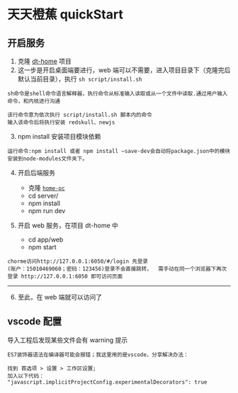# 天天橙蕉 quickStart

## 开启服务

1. 克隆 [dt-home](http://git.lianjia.com/home/dt-home) 项目
2. 这一步是开启桌面端要进行，web 端可以不需要，进入项目目录下（克隆完后默认当前目录），执行 `sh script/install.sh`
```
sh命令是shell命令语言解释器，执行命令从标准输入读取或从一个文件中读取.通过用户输入命令，和内核进行沟通

该行命令意为依次执行 script/install.sh 脚本内的命令
输入该命令后将执行安装 redskull、newjs
```

3. npm install 安装项目模块依赖

```
运行命令:npm install 或者 npm install –save-dev会自动将package.json中的模块安装到node-modules文件夹下。
```

4. 开启后端服务
    - 克隆 [`home-pc`](http://git.lianjia.com/home/home-pc)
    - cd server/
    - npm install
    - npm run dev

5. 开启 web 服务，在项目 dt-home 中
    - cd app/web
    - npm start

```
chorme访问http://127.0.0.1:6050/#/login 先登录
(账户：15010469060；密码：123456)登录不会直接跳转，  需手动在同一个浏览器下再次登录 http://127.0.0.1:6050 即可访问页面
```
---

6. 至此，在 web 端就可以访问了

## vscode 配置
 
导入工程后发现某些文件会有 warning 提示
```
ES7装饰器语法在编译器可能会报错；我这里用的是vscode，分享解决办法：

找到 首选项 > 设置 > 工作区设置;
加入以下代码：
"javascript.implicitProjectConfig.experimentalDecorators": true
```